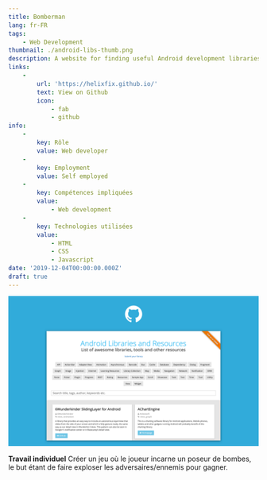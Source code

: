 ```yaml
---
title: Bomberman
lang: fr-FR
tags:
    - Web Development
thumbnail: ./android-libs-thumb.png
description: A website for finding useful Android development libraries.
links:
    -
        url: 'https://helixfix.github.io/'
        text: View on Github
        icon:
            - fab
            - github
info:
    -
        key: Rôle
        value: Web developer
    -
        key: Employment
        value: Self employed
    -
        key: Compétences impliquées
        value:
            - Web development
    -
        key: Technologies utilisées
        value:
            - HTML
            - CSS
            - Javascript
date: '2019-12-04T00:00:00.000Z'
draft: true
---
```

![An image](/android-libs.png)

**Travail individuel** Créer un jeu où le joueur incarne un poseur de bombes, le but étant de faire exploser les adversaires/ennemis pour gagner.
